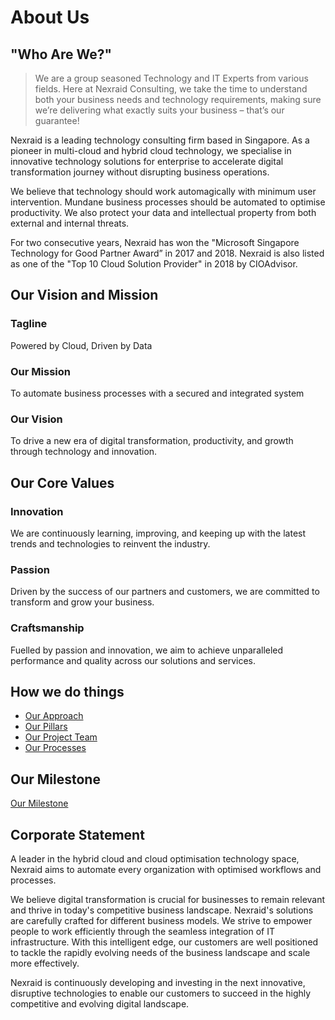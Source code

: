 # About Us
## "Who Are We?"
> We are a group seasoned Technology and IT Experts from various fields. Here at Nexraid Consulting, we take the time to understand both your business needs and technology requirements, making sure we’re delivering what exactly suits your business – that’s our guarantee!

Nexraid is a leading technology consulting firm based in Singapore. As a pioneer in multi-cloud and hybrid cloud technology, we specialise in innovative technology solutions for enterprise to accelerate digital transformation journey without disrupting business operations.

We believe that technology should work automagically with minimum user intervention. Mundane business processes should be automated to optimise productivity. We also protect your data and intellectual property from both external and internal threats.

For two consecutive years, Nexraid has won the "Microsoft Singapore Technology for Good Partner Award” in 2017 and 2018. Nexraid is also listed as one of the "Top 10 Cloud Solution Provider" in 2018 by CIOAdvisor.

## Our Vision and Mission

### Tagline
Powered by Cloud, Driven by Data

### Our Mission
To automate business processes with a secured and integrated system

### Our Vision
To drive a new era of digital transformation, productivity, and growth through technology and innovation.


## Our Core Values
### Innovation
We are continuously learning, improving, and keeping up with the latest trends and technologies to reinvent the industry.
### Passion
Driven by the success of our partners and customers, we are committed to transform and grow your business.
### Craftsmanship
Fuelled by passion and innovation, we aim to achieve unparalleled performance and quality across our solutions and services.


## How we do things
* [Our Approach](/About-Us/Our-Approach.md)
* [Our Pillars](/About-Us/Our-Pillars.md)
* [Our Project Team](/About-Us/Our-Project-Team.md)
* [Our Processes](/About-Us/Our-Processes.md)

## Our Milestone
[Our Milestone](/About-Us/Our-Milestone.md)

## Corporate Statement 
A leader in the hybrid cloud and cloud optimisation technology space, Nexraid aims to automate every organization with optimised workflows and processes.

We believe digital transformation is crucial for businesses to remain relevant and thrive in today's competitive business landscape. Nexraid's solutions are carefully crafted for different business models. We strive to empower people to work efficiently through the seamless integration of IT infrastructure. With this intelligent edge, our customers are well positioned to tackle the rapidly evolving needs of the business landscape and scale more effectively.

Nexraid is continuously developing and investing in the next innovative, disruptive technologies to enable our customers to succeed in the highly competitive and evolving digital landscape.
